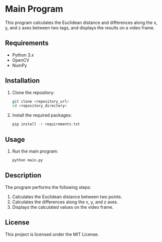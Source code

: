 # Main Program

This program calculates the Euclidean distance and differences along the x, y, and z axes between two tags, and displays the results on a video frame.

## Requirements

- Python 3.x
- OpenCV
- NumPy

## Installation

1. Clone the repository:
    ```sh
    git clone <repository_url>
    cd <repository_directory>
    ```

2. Install the required packages:
    ```sh
    pip install -r requirements.txt
    ```

## Usage

1. Run the main program:
    ```sh
    python main.py
    ```

## Description

The program performs the following steps:
1. Calculates the Euclidean distance between two points.
2. Calculates the differences along the x, y, and z axes.
3. Displays the calculated values on the video frame.

## License

This project is licensed under the MIT License.